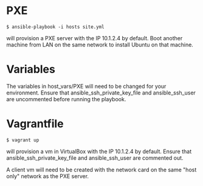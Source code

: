 PXE
=======
```
$ ansible-playbook -i hosts site.yml
```
will provision a PXE server with the IP 10.1.2.4 by default.
Boot another machine from LAN on the same network to install Ubuntu on that machine.

Variables
=======
The variables in host_vars/PXE will need to be changed for your environment.
Ensure that ansible_ssh_private_key_file and ansible_ssh_user 
are uncommented before running the playbook.

Vagrantfile
=======
```
$ vagrant up
```
will provision a vm in VirtualBox with the IP 10.1.2.4 by default.
Ensure that ansible_ssh_private_key_file and ansible_ssh_user
are commented out.

A client vm will need to be created with the network card on the same "host only"
network as the PXE server.
